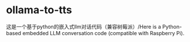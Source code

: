 # ollama-to-tts
这是一个基于python的嵌入式llm对话代码（兼容树莓派）/Here is a Python-based embedded LLM conversation code (compatible with Raspberry Pi).
